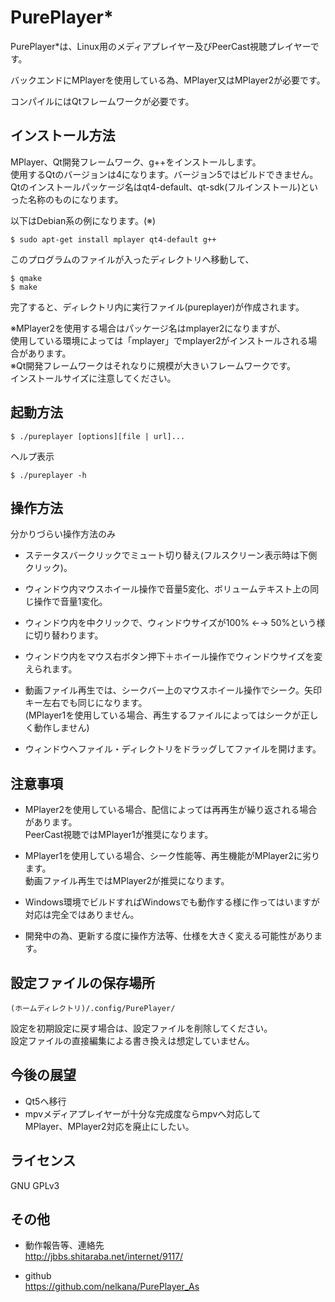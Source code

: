 PurePlayer*
===========

PurePlayer*は、Linux用のメディアプレイヤー及びPeerCast視聴プレイヤーです。

バックエンドにMPlayerを使用している為、MPlayer又はMPlayer2が必要です。

コンパイルにはQtフレームワークが必要です。

インストール方法
----------------------------------------------------------------------

MPlayer、Qt開発フレームワーク、g++をインストールします。  
使用するQtのバージョンは4になります。バージョン5ではビルドできません。  
Qtのインストールパッケージ名はqt4-default、qt-sdk(フルインストール)といった名称のものになります。  

以下はDebian系の例になります。(※)  

    $ sudo apt-get install mplayer qt4-default g++

このプログラムのファイルが入ったディレクトリへ移動して、

    $ qmake
    $ make

完了すると、ディレクトリ内に実行ファイル(pureplayer)が作成されます。

※MPlayer2を使用する場合はパッケージ名はmplayer2になりますが、  
使用している環境によっては「mplayer」でmplayer2がインストールされる場合があります。  
※Qt開発フレームワークはそれなりに規模が大きいフレームワークです。  
インストールサイズに注意してください。

起動方法
----------------------------------------------------------------------

    $ ./pureplayer [options][file | url]...

ヘルプ表示  

    $ ./pureplayer -h

操作方法
----------------------------------------------------------------------

分かりづらい操作方法のみ

- ステータスバークリックでミュート切り替え(フルスクリーン表示時は下側クリック)。
- ウィンドウ内マウスホイール操作で音量5変化、ボリュームテキスト上の同じ操作で音量1変化。
- ウィンドウ内を中クリックで、ウィンドウサイズが100% ←→ 50%という様に切り替わります。
- ウィンドウ内をマウス右ボタン押下＋ホイール操作でウィンドウサイズを変えられます。

- 動画ファイル再生では、シークバー上のマウスホイール操作でシーク。矢印キー左右でも同じになります。  
  (MPlayer1を使用している場合、再生するファイルによってはシークが正しく動作しません)
- ウィンドウへファイル・ディレクトリをドラッグしてファイルを開けます。

注意事項
----------------------------------------------------------------------

- MPlayer2を使用している場合、配信によっては再再生が繰り返される場合があります。  
  PeerCast視聴ではMPlayer1が推奨になります。

- MPlayer1を使用している場合、シーク性能等、再生機能がMPlayer2に劣ります。  
  動画ファイル再生ではMPlayer2が推奨になります。

- Windows環境でビルドすればWindowsでも動作する様に作ってはいますが対応は完全ではありません。

- 開発中の為、更新する度に操作方法等、仕様を大きく変える可能性があります。

設定ファイルの保存場所
----------------------------------------------------------------------

    (ホームディレクトリ)/.config/PurePlayer/

設定を初期設定に戻す場合は、設定ファイルを削除してください。  
設定ファイルの直接編集による書き換えは想定していません。

今後の展望
----------------------------------------------------------------------

- Qt5へ移行
- mpvメディアプレイヤーが十分な完成度ならmpvへ対応して  
  MPlayer、MPlayer2対応を廃止にしたい。

ライセンス
----------------------------------------------------------------------

GNU GPLv3

その他
----------------------------------------------------------------------

- 動作報告等、連絡先  
http://jbbs.shitaraba.net/internet/9117/

- github  
https://github.com/nelkana/PurePlayer_As

